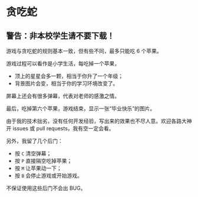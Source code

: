 # 贪吃蛇

## 警告：非本校学生请不要下载！

游戏与贪吃蛇的规则基本一致，但有些不同，最多只能吃 6 个苹果。

游戏过程可以看作是小学生活，每吃掉一个苹果，
- 顶上的星星会多一颗，相当于你升了一个年级；
- 背景图片会变，相当于你的学习环境改变了。

屏幕上还会有很多弹幕，代表对老师的感激之情。

最后，吃掉第六个苹果，游戏结束，显示一张“毕业快乐”的图片。

由于我的技术拙劣，没有任何开发经验，写出来的效果也不尽人意。欢迎各路大神开 issues 或 pull requests，我有空一定会看。

另外，我留了几个后门：
- 按 `C` 清空弹幕；
- 按 `P` 直接隔空吃掉苹果；
- 按 `M` 让苹果动一下；
- 按 `B` 会停止游戏或开始游戏。

不保证使用这些后门不会出 BUG。

